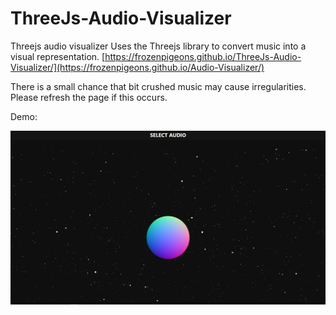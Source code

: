 # ThreeJs-Audio-Visualizer
Threejs audio visualizer
Uses the Threejs library to convert music into a visual representation.
[https://frozenpigeons.github.io/ThreeJs-Audio-Visualizer/](https://frozenpigeons.github.io/Audio-Visualizer/)

There is a small chance that bit crushed music may cause irregularities. Please refresh the page if this occurs.

Demo:


[![Video](capture.png)]([https://youtu.be/Gy7bzx0A90I](https://www.youtube.com/watch?v=Gy7bzx0A90I)https://www.youtube.com/watch?v=Gy7bzx0A90I)
